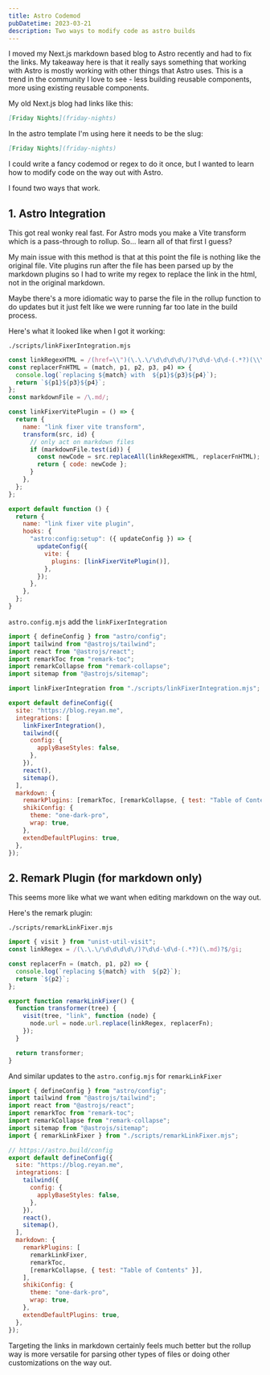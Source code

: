 ```yaml
---
title: Astro Codemod
pubDatetime: 2023-03-21
description: Two ways to modify code as astro builds
---
```


I moved my Next.js markdown based blog to Astro recently and had to fix the
links. My takeaway here is that it really says something that working with Astro
is mostly working with other things that Astro uses. This is a trend in the
community I love to see - less building reusable components, more using existing
reusable components.

My old Next.js blog had links like this:

```markdown
[Friday Nights](friday-nights)
```

In the astro template I'm using here it needs to be the slug:

```markdown
[Friday Nights](friday-nights)
```

I could write a fancy codemod or regex to do it once, but I wanted to learn how
to modify code on the way out with Astro.

I found two ways that work.

## 1. Astro Integration

This got real wonky real fast. For Astro mods you make a Vite transform which is
a pass-through to rollup. So... learn all of that first I guess?

My main issue with this method is that at this point the file is nothing like
the original file. Vite plugins run after the file has been parsed up by the
markdown plugins so I had to write my regex to replace the link in the html, not
in the original markdown.

Maybe there's a more idiomatic way to parse the file in the rollup function to
do updates but it just felt like we were running far too late in the build
process.

Here's what it looked like when I got it working:

`./scripts/linkFixerIntegration.mjs`

```javascript
const linkRegexHTML = /(href=\\")(\.\.\/\d\d\d\d\/)?\d\d-\d\d-(.*?)(\\\")/gi;
const replacerFnHTML = (match, p1, p2, p3, p4) => {
  console.log(`replacing ${match} with  ${p1}${p3}${p4}`);
  return `${p1}${p3}${p4}`;
};
const markdownFile = /\.md/;

const linkFixerVitePlugin = () => {
  return {
    name: "link fixer vite transform",
    transform(src, id) {
      // only act on markdown files
      if (markdownFile.test(id)) {
        const newCode = src.replaceAll(linkRegexHTML, replacerFnHTML);
        return { code: newCode };
      }
    },
  };
};

export default function () {
  return {
    name: "link fixer vite plugin",
    hooks: {
      "astro:config:setup": ({ updateConfig }) => {
        updateConfig({
          vite: {
            plugins: [linkFixerVitePlugin()],
          },
        });
      },
    },
  };
}
```

`astro.config.mjs` add the `linkFixerIntegration`

```javascript #8,13
import { defineConfig } from "astro/config";
import tailwind from "@astrojs/tailwind";
import react from "@astrojs/react";
import remarkToc from "remark-toc";
import remarkCollapse from "remark-collapse";
import sitemap from "@astrojs/sitemap";

import linkFixerIntegration from "./scripts/linkFixerIntegration.mjs";

export default defineConfig({
  site: "https://blog.reyan.me",
  integrations: [
    linkFixerIntegration(),
    tailwind({
      config: {
        applyBaseStyles: false,
      },
    }),
    react(),
    sitemap(),
  ],
  markdown: {
    remarkPlugins: [remarkToc, [remarkCollapse, { test: "Table of Contents" }]],
    shikiConfig: {
      theme: "one-dark-pro",
      wrap: true,
    },
    extendDefaultPlugins: true,
  },
});
```

## 2. Remark Plugin (for markdown only)

This seems more like what we want when editing markdown on the way out.

Here's the remark plugin:

`./scripts/remarkLinkFixer.mjs`

```javascript
import { visit } from "unist-util-visit";
const linkRegex = /(\.\.\/\d\d\d\d\/)?\d\d-\d\d-(.*?)(\.md)?$/gi;

const replacerFn = (match, p1, p2) => {
  console.log(`replacing ${match} with  ${p2}`);
  return `${p2}`;
};

export function remarkLinkFixer() {
  function transformer(tree) {
    visit(tree, "link", function (node) {
      node.url = node.url.replace(linkRegex, replacerFn);
    });
  }

  return transformer;
}
```

And similar updates to the `astro.config.mjs` for `remarkLinkFixer`

```javascript #7,23
import { defineConfig } from "astro/config";
import tailwind from "@astrojs/tailwind";
import react from "@astrojs/react";
import remarkToc from "remark-toc";
import remarkCollapse from "remark-collapse";
import sitemap from "@astrojs/sitemap";
import { remarkLinkFixer } from "./scripts/remarkLinkFixer.mjs";

// https://astro.build/config
export default defineConfig({
  site: "https://blog.reyan.me",
  integrations: [
    tailwind({
      config: {
        applyBaseStyles: false,
      },
    }),
    react(),
    sitemap(),
  ],
  markdown: {
    remarkPlugins: [
      remarkLinkFixer,
      remarkToc,
      [remarkCollapse, { test: "Table of Contents" }],
    ],
    shikiConfig: {
      theme: "one-dark-pro",
      wrap: true,
    },
    extendDefaultPlugins: true,
  },
});
```

Targeting the links in markdown certainly feels much better but the rollup way
is more versatile for parsing other types of files or doing other customizations
on the way out.

